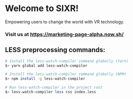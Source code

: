# Welcome to SIXR!

Empowering users to change the world with VR technology.

<h3>
  Visit us at <a href="https://marketing-page-alpha.now.sh/">https://marketing-page-alpha.now.sh/</a>
</h3>

## LESS preprocessing commands:
```bash
# Install the less-watch-compiler command globally (Yarn)
$> yarn global add less-watch-compiler

# Install the less-watch-compiler command globally (NPM)
$> npm install -g less-watch-compiler

# Run less-watch-compiler in the project root
$> less-watch-compiler less css index.less
```